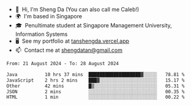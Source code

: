 <!---
tan-sd/tan-sd is a ✨ special ✨ repository because its `README.md` (this file) appears on your GitHub profile.
You can click the Preview link to take a look at your changes.
--->
- 👋  Hi, I'm Sheng Da (You can also call me Caleb!)
- 🌍  I'm based in Singapore
- 🎓  Penultimate student at Singapore Management University, Information Systems
- 🖥️  See my portfolio at [tanshengda.vercel.app](https://tanshengda.vercel.app/)
- 📫  Contact me at [shengdatan@gmail.com](mailto:shengdatan@gmail.com)

<!--START_SECTION:waka-->

```txt
From: 21 August 2024 - To: 28 August 2024

Java          10 hrs 37 mins  ███████████████████▓░░░░░   78.81 %
JavaScript    2 hrs 2 mins    ███▓░░░░░░░░░░░░░░░░░░░░░   15.17 %
Other         42 mins         █▒░░░░░░░░░░░░░░░░░░░░░░░   05.31 %
JSON          2 mins          ░░░░░░░░░░░░░░░░░░░░░░░░░   00.35 %
HTML          1 min           ░░░░░░░░░░░░░░░░░░░░░░░░░   00.22 %
```

<!--END_SECTION:waka-->
